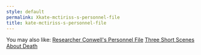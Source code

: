 ```yaml
---
style: default
permalink: Xkate-mctiriss-s-personnel-file
title: kate-mctiriss-s-personnel-file
---
```

You may also like:
[Researcher Conwell's Personnel File](http://scp-wiki.net/researcher-conwell-s-personnel-file)
[Three Short Scenes About Death](http://scp-wiki.net/three-short-scenes-about-death)